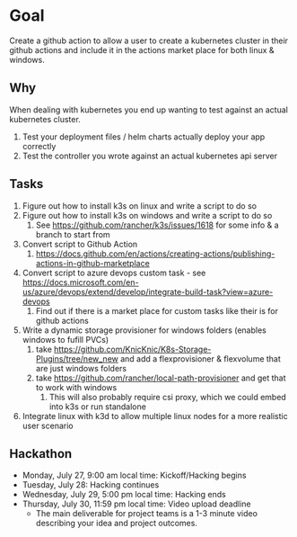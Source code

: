 # Goal

Create a github action to allow a user to create a kubernetes cluster in their github actions and include it in the actions market place for both linux & windows.

## Why

When dealing with kubernetes you end up wanting to test against an actual kubernetes cluster.

1. Test your deployment files / helm charts actually deploy your app correctly
1. Test the controller you wrote against an actual kubernetes api server

## Tasks

1. Figure out how to install k3s on linux and write a script to do so
1. Figure out how to install k3s on windows and write a script to do so
    1. See https://github.com/rancher/k3s/issues/1618 for some info & a branch to start from
1. Convert script to Github Action
    1. https://docs.github.com/en/actions/creating-actions/publishing-actions-in-github-marketplace
1. Convert script to azure devops custom task - see https://docs.microsoft.com/en-us/azure/devops/extend/develop/integrate-build-task?view=azure-devops
    1. Find out if there is a market place for custom tasks like their is for github actions
1. Write a dynamic storage provisioner for windows folders (enables windows to fufill PVCs)
    1. take https://github.com/KnicKnic/K8s-Storage-Plugins/tree/new_new and add a flexprovisioner & flexvolume that are just windows folders
    1. take https://github.com/rancher/local-path-provisioner and get that to work with windows
        1. This will also probably require csi proxy, which we could embed into k3s or run standalone
1. Integrate linux with k3d to allow multiple linux nodes for a more realistic user scenario

## Hackathon

* Monday, July 27, 9:00 am local time: Kickoff/Hacking begins
* Tuesday, July 28: Hacking continues
* Wednesday, July 29, 5:00 pm local time: Hacking ends
* Thursday, July 30, 11:59 pm local time: Video upload deadline
    * The main deliverable for project teams is a 1-3 minute video describing your idea and project outcomes.

